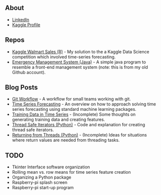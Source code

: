## About

* [LinkedIn](https://www.linkedin.com/in/nicolas-alvarez-9a2061112/)
* [Kaggle Profile](https://www.kaggle.com/npa02012)

## Repos

* [Kaggle Walmart Sales (R)](https://github.com/npa02012/kaggle_walmart_sales) - My solution to the a Kaggle Data Science competition which involved time-series forecasting.
* [Emergency Management System (Java)](https://github.com/npa1994/351-EMS) - A simple java program to resemble a front-end management system (note: this is from my old Github account).

## Blog Posts

* [Git Workflow](https://github.com/npa02012/blog_posts/tree/master/git_workflow) - A workflow for small teams working with git.
* [Time Series Forecasting](https://github.com/npa02012/blog_posts/tree/master/time_series) - An overview on how to approach solving time series forecasting using standard machine learning packages.
* [Training Data in Time Series](https://github.com/npa02012/blog_posts/tree/master/ts_training_data) - (Incomplete) Some thoughts on generating training data and creating features.
* [Thread Safe Iterators (Python)](https://github.com/npa02012/blog_posts/tree/master/thread_safe_iterator) - Code and explanation for creating thread safe iterators.
* [Returning from Threads (Python)](https://github.com/npa02012/blog_posts/tree/master/returning_from_threads) - (Incomplete) Ideas for situations where return values are needed from threading tasks.


## TODO

* Tkinter Interface software organization
* Rolling mean vs. row means for time series feature creation
* Organizing a Python package
* Raspberry-pi splash screen
* Raspberry-pi start-up program
